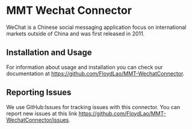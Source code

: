 # MMT Wechat Connector

WeChat is a Chinese social messaging application focus on international markets outside of China and was first released in 2011.

## Installation and Usage

For information about usage and installation you can check our documentation at https://github.com/FloydLao/MMT-WechatConnector.

## Reporting Issues

We use GitHub:Issues for tracking issues with this connector. You can report new issues at this link https://github.com/FloydLao/MMT-WechatConnector/issues.